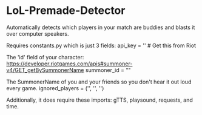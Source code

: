 # LoL-Premade-Detector
Automatically detects which players in your match are buddies and blasts it over computer speakers.

Requires constants.py which is just 3 fields: 
api_key = ''  # Get this from Riot

The 'id' field of your character: https://developer.riotgames.com/apis#summoner-v4/GET_getBySummonerName
summoner_id = ""  

The SummonerName of you and your friends so you don't hear it out loud every game. 
ignored_players = ('', '', '')


Additionally, it does require these imports: gTTS, playsound, requests, and time. 
